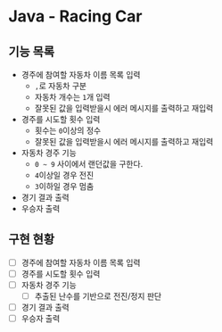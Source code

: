 # Java - Racing Car

## 기능 목록

- 경주에 참여할 자동차 이름 목록 입력
    - `,`로 자동차 구분
    - 자동차 개수는 `1`개 입력
    - 잘못된 값을 입력받을시 에러 메시지를 출력하고 재입력
- 경주를 시도할 횟수 입력
    - 횟수는 `0`이상의 정수
    - 잘못된 값을 입력받을시 에러 메시지를 출력하고 재입력
- 자동차 경주 기능
    - `0 ~ 9` 사이에서 랜던값을 구한다.
    - `4`이상일 경우 전진
    - `3`이하일 경우 멈춤
- 경기 결과 출력
- 우승자 출력

## 구현 현황

- [ ] 경주에 참여할 자동차 이름 목록 입력
- [ ] 경주를 시도할 횟수 입력
- [ ] 자동차 경주 기능
    - [ ] 추출된 난수를 기반으로 전진/정지 판단
- [ ] 경기 결과 출력
- [ ] 우승자 출력
